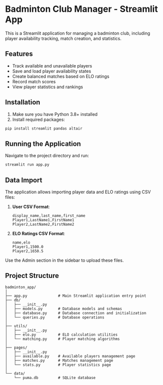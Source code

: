 # Badminton Club Manager - Streamlit App

This is a Streamlit application for managing a badminton club, including player availability tracking, match creation, and statistics.

## Features

- Track available and unavailable players
- Save and load player availability states
- Create balanced matches based on ELO ratings
- Record match scores
- View player statistics and rankings

## Installation

1. Make sure you have Python 3.8+ installed
2. Install required packages:

```bash
pip install streamlit pandas altair
```

## Running the Application

Navigate to the project directory and run:

```bash
streamlit run app.py
```

## Data Import

The application allows importing player data and ELO ratings using CSV files:

1. **User CSV Format**:
   ```
   display_name,last_name,first_name
   Player1,LastName1,FirstName1
   Player2,LastName2,FirstName2
   ```

2. **ELO Ratings CSV Format**:
   ```
   name,elo
   Player1,1500.0
   Player2,1650.5
   ```

Use the Admin section in the sidebar to upload these files.

## Project Structure

```
badminton_app/
│
├── app.py              # Main Streamlit application entry point
├── db/
│   ├── __init__.py
│   ├── models.py       # Database models and schemas
│   ├── database.py     # Database connection and initialization
│   └── queries.py      # Database operations
│
├── utils/
│   ├── __init__.py
│   ├── elo.py          # ELO calculation utilities
│   └── matching.py     # Player matching algorithms
│
├── pages/
│   ├── __init__.py
│   ├── available.py    # Available players management page
│   ├── matches.py      # Matches management page
│   └── stats.py        # Player statistics page
│
└── data/
    └── puma.db         # SQLite database
```
